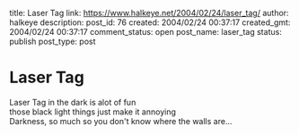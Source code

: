 title: Laser Tag
link: https://www.halkeye.net/2004/02/24/laser_tag/
author: halkeye
description: 
post_id: 76
created: 2004/02/24 00:37:17
created_gmt: 2004/02/24 00:37:17
comment_status: open
post_name: laser_tag
status: publish
post_type: post

# Laser Tag

Laser Tag in the dark is alot of fun  
those black light things just make it annoying  
Darkness, so much so you don't know where the walls are...